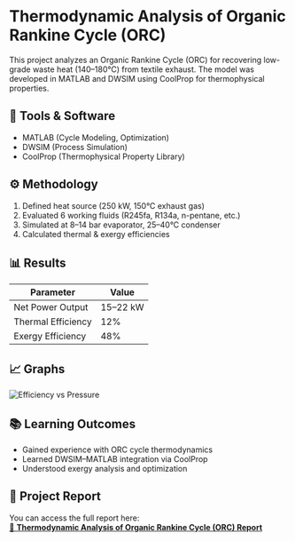 # Thermodynamic Analysis of Organic Rankine Cycle (ORC)

This project analyzes an Organic Rankine Cycle (ORC) for recovering low-grade waste heat (140–180°C) from textile exhaust. 
The model was developed in MATLAB and DWSIM using CoolProp for thermophysical properties.

## 🔧 Tools & Software
- MATLAB (Cycle Modeling, Optimization)
- DWSIM (Process Simulation)
- CoolProp (Thermophysical Property Library)

## ⚙️ Methodology
1. Defined heat source (250 kW, 150°C exhaust gas)
2. Evaluated 6 working fluids (R245fa, R134a, n-pentane, etc.)
3. Simulated at 8–14 bar evaporator, 25–40°C condenser
4. Calculated thermal & exergy efficiencies

## 📊 Results
| Parameter | Value |
|------------|--------|
| Net Power Output | 15–22 kW |
| Thermal Efficiency | 12% |
| Exergy Efficiency | 48% |

## 📈 Graphs
![Efficiency vs Pressure](Results/efficiency_plot.png)

## 📚 Learning Outcomes
- Gained experience with ORC cycle thermodynamics
- Learned DWSIM–MATLAB integration via CoolProp
- Understood exergy analysis and optimization

## 📄 Project Report

You can access the full report here:  
[📘 **Thermodynamic Analysis of Organic Rankine Cycle (ORC) Report**](ORC_Analysis.pdf)
